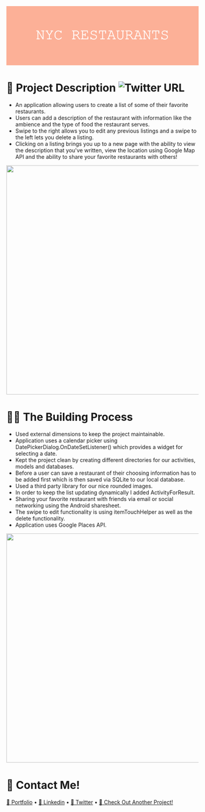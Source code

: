 ![](https://github.com/196Sebastian/nyc-restaurants/blob/main/NYC_RESTAURANTS.png) 

# 🌟 Project Description ![Twitter URL](https://img.shields.io/twitter/url?style=social&url=https%3A%2F%2Ftwitter.com%2F196Sebastian)
- An application allowing users to create a list of some of their favorite restaurants.
- Users can add a description of the restaurant with information like the ambience and the type of food the restaurant serves. 
- Swipe to the right allows you to edit any previous listings and a swipe to the left lets you delete a listing.
- Clicking on a listing brings you up to a new page with the ability to view the description that you've written, view the location 
using Google Map API and the ability to share your favorite restaurants with others!

<img src="https://user-images.githubusercontent.com/87108242/153086504-0c1ae538-ddc9-4cb4-a336-d1346391180d.png" width="850" height="600">

# 👨‍💻 The Building Process
- Used external dimensions to keep the project maintainable.
- Application uses a calendar picker using DatePickerDialog.OnDateSetListener() which provides a widget for selecting a date.
- Kept the project clean by creating different directories for our activities, models and databases.
- Before a user can save a restaurant of their choosing information has to be added first which is then saved via SQLite to our local database.
- Used a third party library for our nice rounded images.
- In order to keep the list updating dynamically I added ActivityForResult.
- Sharing your favorite restaurant with friends via email or social networking using the Android sharesheet. 
- The swipe to edit functionality is using itemTouchHelper as well as the delete functionality.
- Application uses Google Places API.

<img src="https://user-images.githubusercontent.com/87108242/153088555-2be6970f-f005-4ccc-b392-ae569d058a3a.png" width="850" height="600">

# 🔔 Contact Me!

  [📝 Portfolio](https://sebastiancorrea.netlify.app/) • [💼 Linkedin](https://www.linkedin.com/in/sebastian-correa-b6858b177/) • [🐤 Twitter](https://twitter.com/196Sebastian) • [📱 Check Out Another Project!](https://github.com/196Sebastian/to-do-app)
